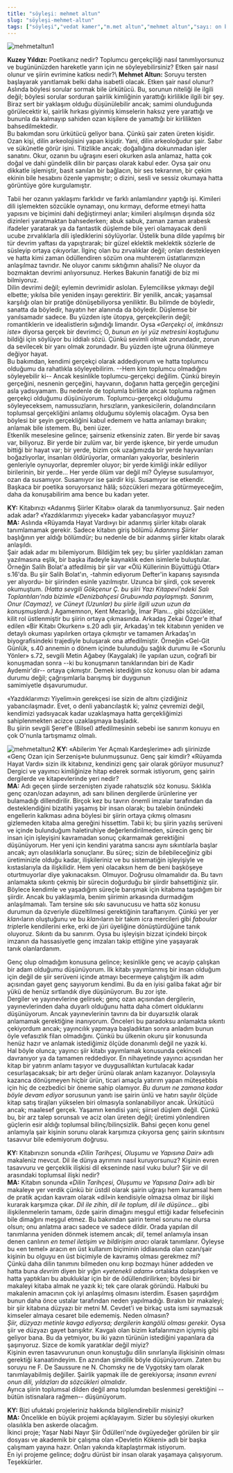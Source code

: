 ```yaml
---
title: "söyleşi: mehmet altun"
slug: "söyleşi-mehmet-altun"
tags: ["söyleşi","vedat kamer","m.met altun","mehmet altun","sayı: on bir"]
---
```


![mehmetaltun1](/img/ky11_03.jpg)

**Kuzey Yıldızı:** Poetikanız nedir? Toplumcu gerçekçiliği nasıl tanımlıyorsunuz
ve bugününüzden hareketle yarın için ne söyleyebilirsiniz? Etken şair
nasıl olunur ve şiirin evrimine katkısı nedir?\ 
**Mehmet Altun:** Soruyu tersten başlayarak yanıtlamak belki daha
isabetli olacak. Etken şair nasıl olunur? Aslında böylesi sorular sormak
bile ürkütücü. Bu, sorunun niteliği ile ilgili değil; böylesi sorular
sorduran şairlik kimliğinin yarattığı kirlilikle ilgili bir şey. Biraz
sert bir yaklaşım olduğu düşünülebilir ancak; samimi olunduğunda
görülecektir ki, şairlik hırkası giyinmiş kimselerin haksız yere
yarattığı ve bununla da kalmayıp sahiden ozan kişilere de yamattığı bir
kirlilikten bahsedilmektedir.\
Bu bakımdan soru ürkütücü geliyor bana. Çünkü şair zaten üreten kişidir.
Ozan kişi, dilin arkeolojisini yapan kişidir. Yani, dilin arkeoloğudur
şair. Sabır ve sükûnetle görür işini. Titizlikle ancak; doğallığına
dokunmadan işler sanatını. Okur, ozanın bu uğraşını eseri okurken asla
anlamaz, hatta çok doğal ve dahi gündelik dilin bir parçası olarak kabul
eder. Oysa şair onu dikkatle işlemiştir, basit sanılan bir bağlacın, bir
ses tekrarının, bir çekim ekinin bile hesabını özenle yapmıştır; o
dizini, sesli ve sessiz okumaya hatta görüntüye göre kurgulamıştır.

Tabii her ozanın yaklaşımı farklıdır ve farklı anlamlandırır yaptığı
işi. Kimileri dili işlemekten sözcükle oynamayı, onu kırmayı, deforme
etmeyi hatta yapısını ve biçimini dahi değiştirmeyi anlar; kimileri
alışılmışın dışında söz dizinleri yaratmaktan bahsederken; abuk sabuk,
zaman zaman arabesk ifadeler yaratarak ya da fantastik düşlemde bile
yeri olamayacak denli ucube zırvalıklarla dili işlediklerini
söylüyorlar. Üstelik buna dilde yapılmış bir tür devrim yaftası da
yapıştırarak; bir güzel eklektik meklektik sözlerle de süsleyip ortaya
çıkıyorlar. İlginç olan bu zırvalıklar değil; onları destekleyen ve
hatta kimi zaman ödüllendiren sözüm ona muhterem üstatlarımızın
anlaşılmaz tavrıdır. Ne oluyor canımı sıktığımın ahalisi? Ne oluyor da
bozmaktan devrimi anlıyorsunuz. Herkes Bakunin fanatiği de biz mi
bilmiyoruz.\
Dilin devrimi değil; eylemin devrimidir aslolan. Eylemcilikse yıkmayı
değil elbette; yıkılsa bile yeniden inşayı gerektirir. Bir yenilik,
ancak; yaşamsal karşılığı olan bir pratiğe dönüşebiliyorsa yeniliktir.
Bu bilimde de böyledir, sanatta da böyledir, hayatın her alanında da
böyledir. Düşlemse bir yanılsamadır sadece. Bu yüzden işte ütopya,
gerçekçilerin değil; romantiklerin ve idealistlerin sığındığı limandır.
Oysa *«Gerçekçi ol, imkânsızı iste»* diyorsa gerçek bir devrimci; O,
*bunun en iyi yüz metresini koştuğunu* bildiği için söylüyor bu iddialı
sözü. Çünkü sevimli olmak zorundadır, zorun da sevilecek bir yanı olmak
zorundadır. Bu yüzden işte uğruna ölünmeye değiyor hayat.\
Bu bakımdan, kendimi gerçekçi olarak addediyorum ve hatta toplumcu
olduğumu da rahatlıkla söyleyebilirim. --Hem kim toplumcu olmadığını
söyleyebilir ki-- Ancak kesinlikle toplumcu-gerçekçi değilim. Çünkü
bireyin gerçeğini, nesnenin gerçeğini, hayvanın, doğanın hatta gerçeğin
gerçeğini asla yadsıyamam. Bu nedenle de toplumla birlikte ancak topluma
rağmen gerçekçi olduğumu düşünüyorum. Toplumcu-gerçekçi olduğumu
söyleyeceksem, namussuzların, hırsızların, yankesicilerin,
dolandırıcıların toplumsal gerçekliğini anlamış olduğumu söylemiş
olacağım. Oysa ben böylesi bir şeyin gerçekliğini kabul edemem ve hatta
anlamayı bırakın; anlamak bile istemem. Bu, beni üzer.\
Etkenlik meselesine gelince; şairseniz etkensiniz zaten. Bir yerde bir
savaş var, biliyoruz. Bir yerde bir zulüm var, bir yerde işkence, bir
yerde umudun bittiği bir hayat var; bir yerde, bizim çok uzağımızda bir
yerde hayvanları boğazlıyorlar, insanları öldürüyorlar, ormanları
yakıyorlar, besinlerin genleriyle oynuyorlar, depremler oluyor; bir
yerde kimliği inkâr ediliyor birilerinin, bir yerde... Her yerde ölüm
var değil mi? Öyleyse susulamıyor, ozan da susamıyor. Susamıyor ise
şairdir kişi. Susamıyor ise etkendir.\
Başkaca bir poetika soruyorsanız hâlâ; sözcükleri mezara götürmeyeceğim,
daha da konuşabilirim ama bence bu kadarı yeter.

**KY:** Kitabınızı «Adanmış Şiirler Kitabı» olarak da
tanımlıyorsunuz. Şair neden adak adar? «Yazdıklarımızı yiyecek» kadar
yabancılaşıyor muyuz?\
**MA:** Aslında «Rüyamda Hayat Vardı»yı bir adanmış şiirler
kitabı olarak tanımlamamak gerekir. Sadece kitabın giriş bölümü *Adanmış
Şiirler* başlığının yer aldığı bölümdür; bu nedenle de bir adanmış
şiirler kitabı olarak anlaşıldı.\
Şair adak adar mı bilemiyorum. Bildiğim tek şey; bu şiirler yazıldıkları
zaman yazılmasına eşlik, bir başka ifadeyle kaynaklık eden isimlerle
buluştular. Örneğin Salih Bolat'a atfedilmiş bir şiir var «Ölü
Küllerinin Büyüttüğü Otlar» s.16'da. Bu şiir Salih Bolat'ın, -tahmin
ediyorum Defter'in kapanış sayısında yer alıyordu- bir şiirinden esinle
yazılmıştır. Uzunca bir şiirdi, çok severek okumuştum. *(Hatta sevgili
Gökçenur Ç. bu şiiri Yazı Kitapevi'ndeki Salı Toplantıları'nda bizimle
«Denizbahçesi Grubu»nda paylaşmıştı. Sanırım, Onur (Caymaz), ve Cüneyt
(Uzunlar) bu şiirle ilgili uzun uzun da konuşmuşlardı.)* Agamemnon, Kent
Mezarlığı, İmar Planı... gibi sözcükler, kilit rol üstlenmiştir bu
şiirin ortaya çıkmasında. Arkadaş Zekai Özger'e ithaf edilen «Bir Kitabı
Okurken» s.20 adlı şiir, Arkadaş'ın tek kitabının yeniden ve detaylı
okuması yapılırken ortaya çıkmıştır ve tamamen Arkadaş'ın
biyografisindeki trajediyle buluşarak ona atfedilmiştir. Örneğin
«Gel-Git Günlük, s.40 annemin o dönem içinde bulunduğu sağlık durumu ile
«Sorunlu Yönler» s.72, sevgili Metin Ağabey (Kaygalak) ile yapılan uzun,
coğrafi bir konuşmadan sonra --ki bu konuşmanın tanıklarından biri de
Kadir Aydemir'dir-- ortaya çıkmıştır. Demek istediğim söz konusu olan
bir adama durumu değil; çağrışımlarla barışmış bir duygunun
samimiyetle dışavurumudur.

«Yazdıklarımızı Yiyelim»in gerekçesi ise sizin de altını çizdiğiniz
yabancılaşmadır. Evet, o denli yabancılaştık ki; yalnız çevremizi değil,
kendimizi yadsıyacak kadar uzaklaşmaya hatta gerçekliğimizi
sahiplenmekten acizce uzaklaşmaya başladık.\
Bu şiirin sevgili Şeref'e (Bilsel) atfedilmesinin sebebi ise sanırım
konuyu en çok O'nunla tartışmamız olmalı.

![mehmetaltun2](/img/ky11_04.jpg)
**KY:** «Abilerim Yer Açmalı Kardeşlerime» adlı şiirinizde «Genç Ozan için
Serzeniş»te bulunmuşsunuz. Genç şair kimdir? «Rüyamda Hayat Vardı» sizin
ilk kitabınız, kendinizi genç şair olarak görüyor musunuz? Dergici ve
yayımcı kimliğinize hitap ederek sormak istiyorum, genç şairin
dergilerde ve kitapevlerinde yeri nedir?\
**MA:** Adı geçen şiirde serzenişten ziyade rahatsızlık söz
konusu. Sıklıkla genç ozan/ozan adayının, adı sanı bilinen dergilerde
ürünlerine yer bulamadığı dillendirilir. Birçok kez bu tavrın önemli
imzalar tarafından da desteklendiğini bizatihi yaşamış bir insan olarak;
bu talebin önündeki engellerin kalkması adına böylesi bir şiirin ortaya
çıkmış olmasını gizlemeden kitaba alma gereğini hissettim. Tabii ki; bu
şiirin yazılış serüveni ve içinde bulunduğum haletiruhiye
değerlendirilmeden, sürecin genç bir insan için işleyişini kavramadan
sonuç çıkarmamak gerektiğini düşünüyorum. Her yeni için kendini yaratma
sancısı aynı sıkıntılarla başlar ancak; ayrı olasılıklarla sonuçlanır.
Bu süreç; sizin de bilebileceğiniz gibi üretiminizle olduğu kadar,
ilişkileriniz ve bu sistematiğin işleyişiyle ve kıstaslarıyla da
ilişkilidir. Hem yeni olacaksın hem de beni başköşeye oturtmuyorlar diye
yakınacaksın. Olmuyor. Doğrusu olmamalıdır da. Bu tavrı anlamakta
sıkıntı çekmiş bir sürecin doğurduğu bir şiirdir bahsettiğiniz şiir.
Böylece kendimle ve yaşadığım süreçle barışmak için kitabıma taşıdığım
bir şiirdir. Ancak bu yaklaşımla, benim şiirimin arkasında durmadığım
anlaşılmamalı. Tam tersine sıkı sıkı savunucusu ve hatta söz konusu
durumun da özveriyle düzeltilmesi gerektiğinin taraftarıyım. Çünkü yer
yer *klan*‹ların oluştuğunu ve bu *klan*‹ların bir takım icra mercileri
gibi *faboular trip*lerle kendilerini erke, erki de jüri üyeliğine
dönüştürdüğüne tanık oluyoruz. Sıkıntı da bu sanırım. Oysa bu işleyişin
bizzat içindeki birçok imzanın da hassasiyetle genç imzaları takip
ettiğine yine yaşayarak tanık olanlardanım.

Genç olup olmadığım konusuna gelince; kesinlikle genç ve acayip çalışkan
bir adam olduğumu düşünüyorum. İlk kitabı yayımlanmış bir insan olduğum
için değil de şiir serüveni içinde atmayı becermeye çalıştığım ilk adım
açısından gayet genç sayıyorum kendimi. Bu da en iyisi galiba fakat ağır
bir yükü de henüz sırtlandık diye düşünüyorum. Bu zor işte.\
Dergiler ve yayınevlerine gelirsek; genç ozan açısından dergilerin,
yayınevlerinden daha duyarlı olduğunu hatta daha cömert olduklarını
düşünüyorum. Ancak yayınevlerinin tavrını da bir duyarsızlık olarak
anlamamak gerektiğine inanıyorum. Önceleri bu paradoksu anlamakta
sıkıntı çekiyordum ancak; yayıncılık yapmaya başladıktan sonra anladım
bunun öyle vefasızlık filan olmadığını. Çünkü bu ülkenin okuru şiir
konusunda henüz hazır ve anlamak istediğimiz ölçüde donanımlı değil ne
yazık ki.\
Hal böyle olunca; yayıncı şiir kitabı yayımlamak konusunda çekinceli
davranıyor ya da tamamen reddediyor. En nihayetinde yayıncı açısından
her kitap bir yatırım anlamı taşıyor ve duygusallıktan kurtulacak kadar
cesurlaşacaksak; bir artı değer ürünü olarak anlam kazanıyor.
Dolayısıyla kazanca dönüşmeyen hiçbir ürün, ticari amaçla yatırım yapan
müteşebbis için hiç de cezbedici bir öneme sahip olamıyor. *Bu durum ne
zamana kadar böyle devam ediyor* sorusunun yanıtı ise şairin ünlü ve
hatırı sayılır ölçüde kitap satış tirajları yükselen biri olmasıyla
sonlanabiliyor ancak. Ürkütücü ancak; maalesef gerçek. Yaşamın kendisi
yani; şiirsel düşlem değil. Çünkü bu, bir arz talep sorunsalı ve aciz
olan üreten değil; üretimi yönlendiren güçlerin esir aldığı toplumsal
bilinç/bilinçsizlik. Bahsi geçen konu genel anlamıyla şair kişinin
sorunu olarak karşımıza çıkıyorsa genç şairin sıkıntısını tasavvur bile
edemiyorum doğrusu.

**KY:** Kitabınızın sonunda *«Dilin Tarihçesi, Oluşumu ve
Yapısına Dair»* adlı makaleniz mevcut. Dil ile dünya ayrımını nasıl
kuruyorsunuz? Kişinin evren tasavvuru ve gerçeklik ilişkisi dil
ekseninde nasıl vuku bulur? Şiir ve dil arasındaki toplumsal ilişki
nedir?\
**MA:** Kitabın sonunda *«Dilin Tarihçesi, Oluşumu ve Yapısına
Dair»* adlı bir makaleye yer verdik çünkü bir üstdil olarak şairin
uğraşı hem kuramsal hem de pratik açıdan kavram olarak «dil»in
kendisiyle olmazsa olmaz bir ilişki kurarak karşımıza çıkar. *Dil ile
zihin, dil ile toplum, dil ile düşünce...* gibi ilişkilenmelerin tamamı,
özde şairin dimağını meşgul ettiği kadar felsefecinin bile dimağını
meşgul etmez. Bu bakımdan şairin temel sorunu ne olursa olsun; onu
anlatma aracı sadece ve sadece dildir. Orada yapılan dil tanımlarına
yeniden dönmek istemem ancak; *dil*, temel anlamıyla insan denen
canlının *en temel iletişim ve bildirişim aracı* olarak tanımlanır.
Öyleyse bu «en temel» aracın en üst kullanım biçiminin iddiasında olan
ozan/şair kişinin bu olguyu en üst biçimiyle de kavramış olması gerekmez
mi?\
Çünkü daha dilin tanımını bilmeden onu kırıp bozmayı hüner addeden ve
hatta buna *devrim* diyen bir yığın *«yetenekli adam»* ortalıkta
dolaşırken ve hatta yaptıkları bu abukluklar için bir de
ödüllendirilirken; böylesi bir makaleyi kitaba almak ne yazık ki; tek
çare olarak göründü. Halbuki bu makalenin amacının çok iyi anlaşılmış
olmasını isterdim. Esasen şaşırdığım bunun daha önce ustalar tarafından
neden yapılmadığı. Bırakın bir makaleyi; bir şiir kitabına düzyazı bir
metni M. Cevdet'i ve birkaç usta ismi saymazsak kimseler almaya cesaret
bile edememiş. Neden olmasın?\
*Şiir, düzyazı metinle kavga ediyorsa; dergilerin kangölü olması
gerekir.* Oysa şiir ve düzyazı gayet barışıktır. Kavgalı olan bizim
kafalarımızın içiymiş gibi geliyor bana. Bu da yetmiyor, bu iki yazın
türünün istediğini yapanlara da şaşırıyoruz. Sizce de komik yaratıklar
değil miyiz?\
Kişinin evren tasavvurunun onun konuştuğu dilin sınırlarıyla ilişkisinin
olması gerektiği kanaatindeyim. En azından şimdilik böyle düşünüyorum.
Zaten bu soruyu ne F. De Saussure ne N. Chomsky ne de Vygotsky tam
olarak tanımlayabilmiş değiller. Şairlik yapmak ille de gerekiyorsa;
*insanın evreni onun dili, yıldızları da sözcükleri olmalıdır*.\
Ayrıca şiirin toplumsal dilden değil ama toplumdan beslenmesi
gerektiğini --bütün istisnalara rağmen-- düşünüyorum.

**KY:** Bizi ufuktaki projeleriniz hakkında bilgilendirebilir
misiniz?\
**MA:** Öncelikle en büyük projemi açıklayayım. Sizler bu
söyleşiyi okurken olasılıkla ben askerde olacağım.\
İkinci proje; Yaşar Nabi Nayır Şiir Ödülleri'nde övgüyedeğer görülen bir
şiir dosyası ve akademik bir çalışma olan «Devletin Kökeni» adlı bir
başka çalışmam yayına hazır. Onları yakında kitaplaştırmak istiyorum.\
En iyi projeme gelince; doğru dürüst bir insan olarak yaşamaya
çalışıyorum.\
Teşekkürler.

